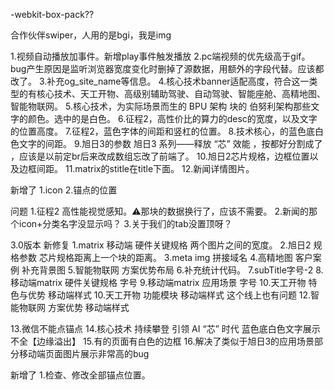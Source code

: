 -webkit-box-pack??

合作伙伴swiper，人用的是bgi，我是img



1.视频自动播放加事件。新增play事件触发播放
2.pc端视频的优先级高于gif。bug产生原因是监听浏览器宽度变化时删掉了源数据，用额外的字段代替。应该都改了。
3.补充og_site_name等信息。
4.核心技术banner适配高度，符合这一类型的有核心技术、天工开物、高级别辅助驾驶、自动驾驶、智能座舱、高精地图、智能物联网。
5.核心技术，为实际场景而生的 BPU 架构 块的 伯努利架构那些文字的颜色。选中的是白色。
6.征程2，高性价比的算力的desc的宽度，以及文字的位置高度。
7.征程2，蓝色字体的间距和竖杠的位置。
8.技术核心，的蓝色底白色文字的间距。
9.旭日3的参数 旭日3 系列——释放 “芯” 效能 ，按都好分割成了 <br/>，应该是以前定br后来改成数组忘改了前端了。
10.旭日2芯片规格，边框位置以及边框间距。
11.matrix的stitle在title下面。
12.新闻详情图片。


新增了
1.icon
2.锚点的位置


问题
1.征程2 高性能视觉感知。⚠️那块的数据换行了，应该不需要。
2.新闻的那个icon+分类名字没显示吗？
3.关于我们的tab没置顶呀？




3.0版本
新修复
1.matrix 移动端 硬件关键规格 两个图片之间的宽度。
2.旭日2 规格参数 芯片规格距离上一个块的距离。
3.meta img 拼接域名
4.高精地图 客户案例 补充背景图
5.智能物联网 方案优势布局
6.补充统计代码。
7.subTitle字号-2
8.移动端matrix 硬件关键规格 字号
9.移动端matrix 应用场景 字号
10.天工开物 特色与优势 移动端样式 
10.天工开物 功能模块 移动端样式 这个线上也有问题 
12.智能物联网 方案优势 移动端样式

13.微信不能点锚点
14.核心技术 持续攀登 引领 AI “芯” 时代 蓝色底白色文字展示不全【边缘溢出】
15.有的页面有白色的边框
16.解决了类似于旭日3的应用场景部分移动端页面图片展示非常高的bug


新增了
1.检查、修改全部锚点位置。